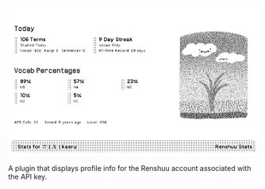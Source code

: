 ![Image](renshuu-stats.jpg)

A plugin that displays profile info for the Renshuu account associated with the API key.